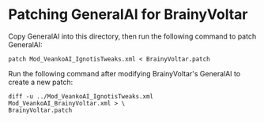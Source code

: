 Patching GeneralAI for BrainyVoltar
===================================
Copy GeneralAI into this directory, then run the following command to patch
GeneralAI:

    patch Mod_VeankoAI_IgnotisTweaks.xml < BrainyVoltar.patch

Run the following command after modifying BrainyVoltar's GeneralAI to create a
new patch:

    diff -u ../Mod_VeankoAI_IgnotisTweaks.xml Mod_VeankoAI_BrainyVoltar.xml > \
    BrainyVoltar.patch
